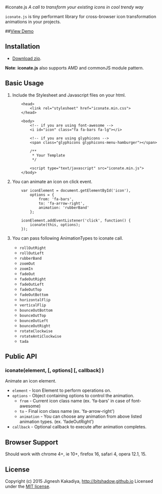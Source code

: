 #iconate.js
*A call to transform your existing icons in cool trendy way*

`iconate.js` is tiny performant library for cross-browser icon transformation animations in your projects.

##[View Demo](http://bitshadow.github.io/iconate)

Installation
------------
- [Download zip](https://github.com/bitshadow/iconate/archive/master.zip).

**Note**: **iconate.js** also supports AMD and commonJS module pattern.


## Basic Usage
1. Include the Stylesheet and Javascript files on your html.

    ```
        <head>
            <link rel="stylesheet" href="iconate.min.css">
        </head>

        <body>
            <!-- if you are using font-awesome -->
            <i id="icon" class="fa fa-bars fa-lg"></i>

            <!-- if you are using glyphicons -->
            <span class="glyphicons glyphicons-menu-hamburger"></span>

            /**
             * Your Template
             */

            <script type="text/javascript" src="iconate.min.js">
        </body>
    ```

2. You can animate an icon on click event.

    ```
        var iconElement = document.getElementById('icon'),
            options = {
                from: 'fa-bars',
                to: 'fa-arrow-right',
                animation: 'rubberBand'
            };

        iconElement.addEventListener('click', function() {
            iconate(this, options);
        });
    ```



3. You can pass following AnimationTypes to iconate call.
    * `rollOutRight`
    * `rollOutLeft`
    * `rubberBand`
    * `zoomOut`
    * `zoomIn`
    * `fadeOut`
    * `fadeOutRight`
    * `fadeOutLeft`
    * `fadeOutTop`
    * `fadeOutBottom`
    * `horizontalFlip`
    * `verticalFlip`
    * `bounceOutBottom`
    * `bounceOutTop`
    * `bounceOutLeft`
    * `bounceOutRight`
    * `rotateClockwise`
    * `rotateAntiClockwise`
    * `tada`


Public API
----------

### iconate(element, [, options] [, callback] )

Animate an icon element.
* `element` - Icon Element to perform operations on.
* `options` - Object containing options to control the animation.
    * `from` - Current icon class name (ex. 'fa-bars' in case of font-awesome)
    * `to` - Final icon class name (ex. 'fa-arrow-right')
    * `animation` - You can choose any animation from above listed animation types.  (ex. 'fadeOutRight')
* `callback` - Optional callback to execute after animation completes.

Browser Support
---------------

Should work with chrome 4+, ie 10+, firefox 16, safari 4, opera 12.1, 15.

License
-------

Copyright (c) 2015 Jignesh Kakadiya, http://bitshadow.github.io
Licensed under the [MIT license](http://opensource.org/licenses/MIT).